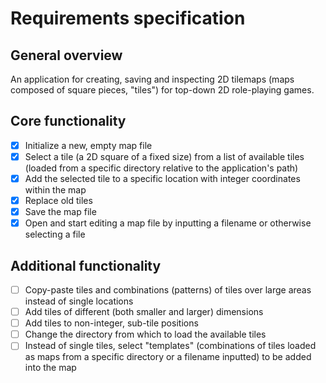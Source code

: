 # Requirements specification

## General overview

An application for creating, saving and inspecting 2D tilemaps (maps composed of square pieces, "tiles") for top-down 2D role-playing games.

## Core functionality

- [x] Initialize a new, empty map file
- [x] Select a tile (a 2D square of a fixed size) from a list of available tiles (loaded from a specific directory relative to the application's path)
- [x] Add the selected tile to a specific location with integer coordinates within the map
- [x] Replace old tiles
- [x] Save the map file
- [x] Open and start editing a map file by inputting a filename or otherwise selecting a file

## Additional functionality

- [ ] Copy-paste tiles and combinations (patterns) of tiles over large areas instead of single locations
- [ ] Add tiles of different (both smaller and larger) dimensions
- [ ] Add tiles to non-integer, sub-tile positions
- [ ] Change the directory from which to load the available tiles
- [ ] Instead of single tiles, select "templates" (combinations of tiles loaded as maps from a specific directory or a filename inputted) to be added into the map
